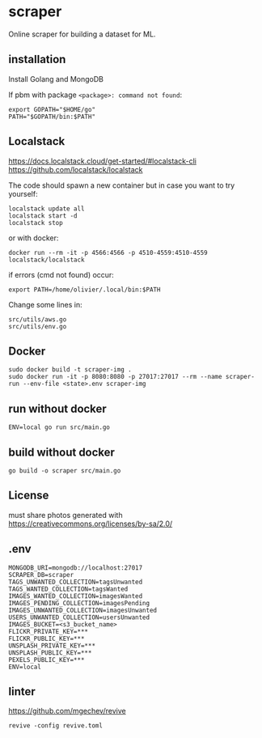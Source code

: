 # scraper

Online scraper for building a dataset for ML.


## installation

Install Golang and MongoDB

If pbm with package `<package>: command not found`:

    export GOPATH="$HOME/go"
    PATH="$GOPATH/bin:$PATH"

## Localstack

https://docs.localstack.cloud/get-started/#localstack-cli
https://github.com/localstack/localstack

The code should spawn a new container but in case you want to try yourself:
    
    localstack update all
    localstack start -d
    localstack stop

or with docker:

    docker run --rm -it -p 4566:4566 -p 4510-4559:4510-4559 localstack/localstack

if errors (cmd not found) occur:

    export PATH=/home/olivier/.local/bin:$PATH

Change some lines in:

    src/utils/aws.go
    src/utils/env.go
## Docker

    sudo docker build -t scraper-img .
    sudo docker run -it -p 8080:8080 -p 27017:27017 --rm --name scraper-run --env-file <state>.env scraper-img

## run without docker

    ENV=local go run src/main.go

## build without docker

    go build -o scraper src/main.go

## License

must share photos generated with https://creativecommons.org/licenses/by-sa/2.0/

## .env

    MONGODB_URI=mongodb://localhost:27017
    SCRAPER_DB=scraper
    TAGS_UNWANTED_COLLECTION=tagsUnwanted
    TAGS_WANTED_COLLECTION=tagsWanted
    IMAGES_WANTED_COLLECTION=imagesWanted
    IMAGES_PENDING_COLLECTION=imagesPending
    IMAGES_UNWANTED_COLLECTION=imagesUnwanted
    USERS_UNWANTED_COLLECTION=usersUnwanted
    IMAGES_BUCKET=<s3_bucket_name>
    FLICKR_PRIVATE_KEY=***
    FLICKR_PUBLIC_KEY=***
    UNSPLASH_PRIVATE_KEY=***
    UNSPLASH_PUBLIC_KEY=***
    PEXELS_PUBLIC_KEY=***
    ENV=local

## linter

https://github.com/mgechev/revive

    revive -config revive.toml


